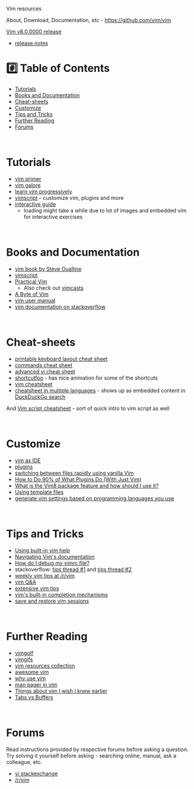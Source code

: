 Vim resources

About, Download, Documentation, etc - https://github.com/vim/vim

[Vim v8.0.0000 release](https://github.com/vim/vim/releases/tag/v8.0.0000)

* [release notes](https://github.com/vim/vim/blob/master/runtime/doc/version8.txt)

# :hash: Table of Contents

* [Tutorials](#tutorials)
* [Books and Documentation](#books-and-documentation)
* [Cheat-sheets](#cheat-sheets)
* [Customize](#customize)
* [Tips and Tricks](#tips-and-tricks)
* [Further Reading](#further-reading)
* [Forums](#forums)

<br>

# <a name="tutorials"></a>Tutorials

* [vim primer](https://danielmiessler.com/study/vim/)
* [vim galore](https://github.com/mhinz/vim-galore/blob/master/README.md)
* [learn vim progressively](http://yannesposito.com/Scratch/en/blog/Learn-Vim-Progressively/)
* [vimscript](http://learnvimscriptthehardway.stevelosh.com/) - customize vim, plugins and more
* [interactive guide](https://scotch.io/tutorials/getting-started-with-vim-an-interactive-guide)
    * loading might take a while due to lot of images and embedded vim for interactive exercises

<br>

# <a name="books-and-documentation"></a>Books and Documentation

* [vim book by Steve Oualline](http://www.oualline.com/vim-book.html)
* [vimscript](http://learnvimscriptthehardway.stevelosh.com/)
* [Practical Vim](https://pragprog.com/book/dnvim2/practical-vim-second-edition)
   * Also check out [vimcasts](http://vimcasts.org/episodes/)
* [A Byte of Vim](http://www.swaroopch.com/notes/vim/)
* [vim user manual](http://www.eandem.co.uk/mrw/vim/usr_doc/index.html)
* [vim documentation on stackoverflow](http://stackoverflow.com/documentation/vim/topics)

<br>

# <a name="cheat-sheets"></a>Cheat-sheets

* [printable keyboard layout cheat sheet](http://michael.peopleofhonoronly.com/vim/)
* [commands cheat sheet](https://www.fprintf.net/vimCheatSheet.html)
* [advanced vi cheat sheet](http://www.lagmonster.org/docs/vi2.html)
* [shortcutfoo](https://www.shortcutfoo.com/app/dojos/vim/cheatsheet) - has nice animation for some of the shortcuts
* [vim cheatsheet](http://paulherron.com/blog/vim_cheatsheet/)
* [cheatsheet in multiple languages](http://vim.rtorr.com/) - shows up as embedded content in [DuckDuckGo search](https://duckduckgo.com/?q=vim+cheat+sheet)

And [Vim script cheatsheet](http://ricostacruz.com/cheatsheets/vimscript.html) - sort of quick intro to vim script as well

<br>

# <a name="customize"></a>Customize

* [vim as IDE](http://yannesposito.com/Scratch/en/blog/Vim-as-IDE/)
* [plugins](http://vimawesome.com/)
* [switching between files rapidly using vanilla Vim](https://stackoverflow.com/questions/16082991/vim-switching-between-files-rapidly-using-vanilla-vim-no-plugins)
* [How to Do 90% of What Plugins Do (With Just Vim)](https://www.youtube.com/watch?v=XA2WjJbmmoM)
* [What is the Vim8 package feature and how should I use it?](http://vi.stackexchange.com/questions/9522/what-is-the-vim8-package-feature-and-how-should-i-use-it)
* [Using template files](https://shapeshed.com/vim-templates/)
* [generate vim settings based on programming languages you use](http://vim-bootstrap.com/)

<br>

# <a name="tips-and-tricks"></a>Tips and Tricks

* [Using built-in vim help](http://stackoverflow.com/questions/25474313/how-do-i-find-out-what-a-vim-command-does)
* [Navigating Vim's documentation](http://vi.stackexchange.com/questions/2136/how-do-i-navigate-to-topics-in-vims-documentation/2137#2137)
* [How do I debug my vimrc file?](https://vi.stackexchange.com/questions/2003/how-do-i-debug-my-vimrc-file)
* stackoverflow: [tips thread #1](http://stackoverflow.com/questions/1218390/what-is-your-most-productive-shortcut-with-vim/) and [tips thread #2](http://stackoverflow.com/questions/726894/what-are-the-dark-corners-of-vim-your-mom-never-told-you-about)
* [weekly vim tips at /r/vim](https://www.reddit.com/r/vim/comments/4aab93/weekly_vim_tips_and_tricks_thread_1/)
* [vim Q&A](http://stackoverflow.com/questions/tagged/vim?sort=votes&pageSize=15)
* [extensive vim tips](http://zzapper.co.uk/vimtips.html)
* [vim's built-in completion mechanisms](https://www.youtube.com/watch?v=3TX3kV3TICU)
* [save and restore vim sessions](http://stackoverflow.com/questions/1642611/how-to-save-and-restore-multiple-different-sessions-in-vim)

<br>

# <a name="further-reading"></a>Further Reading

* [vimgolf](http://www.vimgolf.com/)
* [vimgifs](https://vimgifs.com/)
* [vim resources collection](https://vim.zeef.com/patrick.schanen)
* [awesome vim](https://github.com/akrawchyk/awesome-vim)
* [why use vim](http://www.viemu.com/a-why-vi-vim.html)
* [man pager in vim](https://www.reddit.com/r/vim/comments/4xkyah/til_builtin_man_pager_in_vim/)
* [Things about vim I wish I knew earlier](https://blog.petrzemek.net/2016/04/06/things-about-vim-i-wish-i-knew-earlier/)
* [Tabs vs Buffers](http://joshldavis.com/2014/04/05/vim-tab-madness-buffers-vs-tabs/)

<br>

# <a name="forums"></a>Forums

Read instructions provided by respective forums before asking a question. Try solving it yourself before asking - searching online, manual, ask a colleague, etc. 

* [vi stackexchange](http://vi.stackexchange.com/)
* [/r/vim](https://www.reddit.com/r/vim/)

